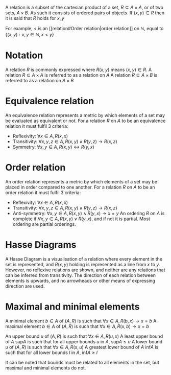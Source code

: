 A relation is a subset of the cartesian product of a set, $R \subseteq A \times A$, or of two sets, $A \times B$. As such it consists of ordered pairs of objects. If $(x,y) \in R$ then it is said that $R$ holds for $x,y$

For example, $<$ is an [[relation#Order relation|order relation]] on $\mathbb N$, equal to $\{(x,y) : x,y \in \mathbb N , x < y\}$

# Notation
A relation $R$ is commonly expressed where $R(x,y)$ means $(x,y) \in R$.
A relation $R \subseteq A \times A$ is referred to as a relation on $A$
A relation $R \subseteq A \times B$ is referred to as a relation on $A \times B$

# Equivalence relation
An equivalence relation represents a metric by which elements of a set may be evaluated as equivalent or not. For a relation $R$ on $A$ to be an equivalence relation it must fulfil 3 criteria:
- Reflexivity: $\forall x \in A, R(x,x)$
- Transitivity: $\forall x,y,z \in A, R(x,y) \land R(y,z) \rightarrow R(x,z)$
- Symmetry: $\forall x,y \in A, R(x,y) \leftrightarrow R(y,x)$

# Order relation
An order relation represents a metric by which elements of a set may be placed in order compared to one another. For a relation $R$ on $A$ to be an order relation it must fulfil 3 criteria:
- Reflexivity: $\forall x \in A, R(x,x)$
- Transitivity: $\forall x,y,z \in A, R(x,y) \land R(y,z) \rightarrow R(x,z)$
- Anti-symmetry: $\forall x,y \in A, R(x,y) \land R(y,x) \rightarrow x = y$
An ordering $R$ on $A$ is complete if $\forall x,y \in A, R(x,y) \lor R(y,x)$, and if not it is partial. Most ordering are partial orderings.

# Hasse Diagrams
A Hasse Diagram is a visualisation of a relation where every element in the set is represented, and $R(x,y)$ holding is represented as a line from $x$ to $y$. However, no reflexive relations are shown, and neither are any relations that can be inferred from transitivity. The direction of each relation between elements is upwards, and no arrowheads or other means of expressing direction are used.

# Maximal and minimal elements
A minimal element $b \in A$ of $(A, R)$ is such that $\forall x \in A, R(b,x) \to x = b$
A maximal element $b \in A$ of $(A, R)$ is such that $\forall x \in A, R(x,b) \to x = b$

An upper bound $u$ of ($A, R$) is such that $\forall x \in A, R(u, x)$
A least upper bound of $A$ $\text{sup} A$ is such that for all upper bounds $u$ in $A$, $\text{sup} A \le u$
A lower bound $u$ of ($A, R$) is such that $\forall x \in A, R(x, u)$
A greatest lower bound of $A$ $\text{inf} A$ is such that for all lower bounds $l$ in $A$, $\text{inf} A \ge l$

It can be noted that bounds must be related to all elements in the set, but maximal and minimal elements do not.

